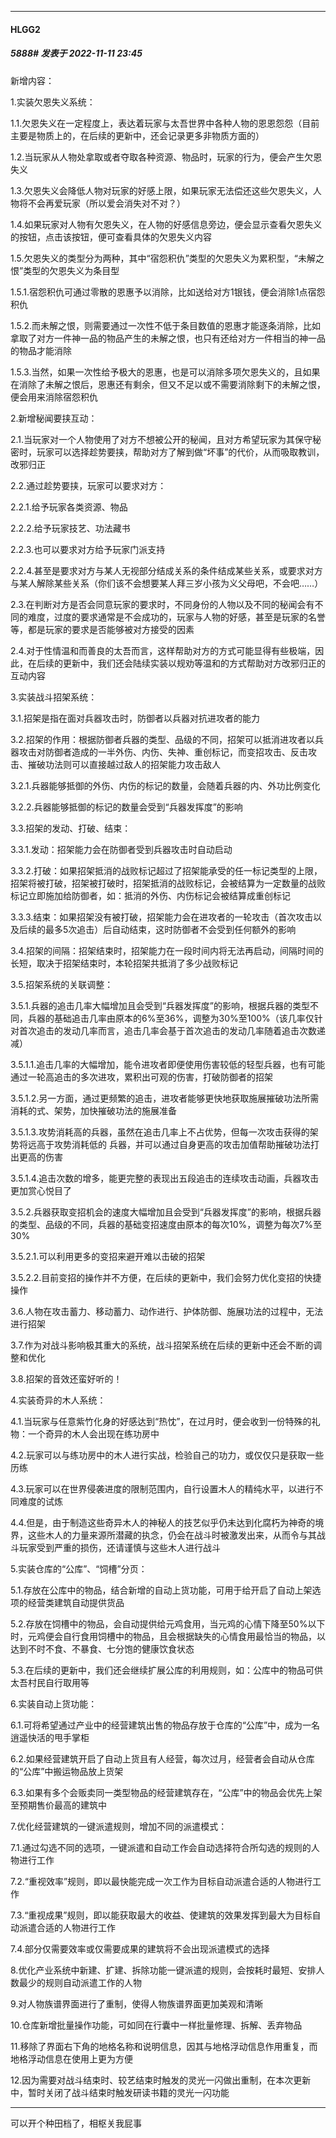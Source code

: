 

*****

####  HLGG2  
##### 5888#       发表于 2022-11-11 23:45

新增内容：

1.实装欠恩失义系统：

1.1.欠恩失义在一定程度上，表达着玩家与太吾世界中各种人物的恩恩怨怨（目前主要是物质上的，在后续的更新中，还会记录更多非物质方面的）

1.2.当玩家从人物处拿取或者夺取各种资源、物品时，玩家的行为，便会产生欠恩失义

1.3.欠恩失义会降低人物对玩家的好感上限，如果玩家无法偿还这些欠恩失义，人物将不会再爱玩家（所以爱会消失对不对？）

1.4.如果玩家对人物有欠恩失义，在人物的好感信息旁边，便会显示查看欠恩失义的按钮，点击该按钮，便可查看具体的欠恩失义内容

1.5.欠恩失义的类型分为两种，其中“宿怨积仇”类型的欠恩失义为累积型，“未解之恨”类型的欠恩失义为条目型

1.5.1.宿怨积仇可通过零散的恩惠予以消除，比如送给对方1银钱，便会消除1点宿怨积仇

1.5.2.而未解之恨，则需要通过一次性不低于条目数值的恩惠才能逐条消除，比如拿取了对方一件神一品的物品产生的未解之恨，也只有还给对方一件相当的神一品的物品才能消除

1.5.3.当然，如果一次性给予极大的恩惠，也是可以消除多项欠恩失义的，且如果在消除了未解之恨后，恩惠还有剩余，但又不足以或不需要消除剩下的未解之恨，便会用来消除宿怨积仇

2.新增秘闻要挟互动：

2.1.当玩家对一个人物使用了对方不想被公开的秘闻，且对方希望玩家为其保守秘密时，玩家可以选择趁势要挟，帮助对方了解到做“坏事”的代价，从而吸取教训，改邪归正

2.2.通过趁势要挟，玩家可以要求对方：

2.2.1.给予玩家各类资源、物品

2.2.2.给予玩家技艺、功法藏书

2.2.3.也可以要求对方给予玩家门派支持

2.2.4.甚至是要求对方与某人无视部分结成关系的条件结成某些关系，或要求对方与某人解除某些关系（你们该不会想要某人拜三岁小孩为义父母吧，不会吧……）

2.3.在判断对方是否会同意玩家的要求时，不同身份的人物以及不同的秘闻会有不同的难度，过度的要求通常是不会成功的，玩家与人物的好感，甚至是玩家的名誉等，都是玩家的要求是否能够被对方接受的因素

2.4.对于性情温和而善良的太吾而言，这样帮助对方的方式可能显得有些极端，因此，在后续的更新中，我们还会陆续实装以规劝等温和的方式帮助对方改邪归正的互动内容

3.实装战斗招架系统：

3.1.招架是指在面对兵器攻击时，防御者以兵器对抗进攻者的能力

3.2.招架的作用：根据防御者兵器的类型、品级的不同，招架可以抵消进攻者以兵器攻击对防御者造成的一半外伤、内伤、失神、重创标记，而变招攻击、反击攻击、摧破功法则可以直接越过敌人的招架能力攻击敌人

3.2.1.兵器能够抵御的外伤、内伤的标记的数量，会随着兵器的内、外功比例变化

3.2.2.兵器能够抵御的标记的数量会受到“兵器发挥度”的影响

3.3.招架的发动、打破、结束：

3.3.1.发动：招架能力会在防御者受到兵器攻击时自动启动

3.3.2.打破：如果招架抵消的战败标记超过了招架能承受的任一标记类型的上限，招架将被打破，招架被打破时，招架抵消的战败标记，会被结算为一定数量的战败标记立即施加给防御者，如：抵消的外伤、内伤标记会被结算成重创标记

3.3.3.结束：如果招架没有被打破，招架能力会在进攻者的一轮攻击（首次攻击以及后续的最多5次追击）后自动结束，这时防御者不会受到任何额外的影响

3.4.招架的间隔：招架结束时，招架能力在一段时间内将无法再启动，间隔时间的长短，取决于招架结束时，本轮招架共抵消了多少战败标记

3.5.招架系统的关联调整：

3.5.1.兵器的追击几率大幅增加且会受到“兵器发挥度”的影响，根据兵器的类型不同，兵器的基础追击几率由原本的6%至36%，调整为30%至100%（该几率仅针对首次追击的发动几率而言，追击几率会基于首次追击的发动几率随着追击次数递减）

3.5.1.1.追击几率的大幅增加，能令进攻者即便使用伤害较低的轻型兵器，也有可能通过一轮高追击的多次进攻，累积出可观的伤害，打破防御者的招架

3.5.1.2.另一方面，通过更频繁的追击，进攻者能够更快地获取施展摧破功法所需消耗的式、架势，加快摧破功法的施展准备

3.5.1.3.攻势消耗高的兵器，虽然在追击几率上不占优势，但每一次攻击获得的架势将远高于攻势消耗低的 兵器，并可以通过自身更高的攻击加值帮助摧破功法打出更高的伤害

3.5.1.4.追击次数的增多，能更完整的表现出五段追击的连续攻击动画，兵器攻击更加赏心悦目了

3.5.2.兵器获取变招机会的速度大幅增加且会受到“兵器发挥度”的影响，根据兵器的类型、品级的不同，兵器的基础变招速度由原本的每次10%，调整为每次7%至30%

3.5.2.1.可以利用更多的变招来避开难以击破的招架

3.5.2.2.目前变招的操作并不方便，在后续的更新中，我们会努力优化变招的快捷操作

3.6.人物在攻击蓄力、移动蓄力、动作进行、护体防御、施展功法的过程中，无法进行招架

3.7.作为对战斗影响极其重大的系统，战斗招架系统在后续的更新中还会不断的调整和优化

3.8.招架的音效还蛮好听的！

4.实装奇异的木人系统：

4.1.当玩家与任意紫竹化身的好感达到“热忱”，在过月时，便会收到一份特殊的礼物：一个奇异的木人会出现在练功房中

4.2.玩家可以与练功房中的木人进行实战，检验自己的功力，或仅仅只是获取一些历练

4.3.玩家可以在世界侵袭进度的限制范围内，自行设置木人的精纯水平，以进行不同难度的试炼

4.4.但是，由于制造这些奇异木人的神秘人的技艺似乎仍未达到化腐朽为神奇的境界，这些木人的力量来源所潜藏的执念，仍会在战斗时被激发出来，从而令与其战斗玩家受到严重的损伤，还请谨慎与这些木人进行战斗

5.实装仓库的“公库”、“饲槽”分页：

5.1.存放在公库中的物品，结合新增的自动上货功能，可用于给开启了自动上架选项的经营类建筑自动提供货品

5.2.存放在饲槽中的物品，会自动提供给元鸡食用，当元鸡的心情下降至50%以下时，元鸡便会自行食用饲槽中的物品，且会根据缺失的心情食用最恰当的物品，以达到不时不食、不暴食、七分饱的健康饮食状态

5.3.在后续的更新中，我们还会继续扩展公库的利用规则，如：公库中的物品可供太吾村民自行取用等

6.实装自动上货功能：

6.1.可将希望通过产业中的经营建筑出售的物品存放于仓库的“公库”中，成为一名逍遥快活的甩手掌柜

6.2.如果经营建筑开启了自动上货且有人经营，每次过月，经营者会自动从仓库的“公库”中搬运物品放上货架

6.3.如果有多个会贩卖同一类型物品的经营建筑存在，“公库”中的物品会优先上架至预期售价最高的建筑中

7.优化经营建筑的一键派遣规则，增加不同的派遣模式：

7.1.通过勾选不同的选项，一键派遣和自动工作会自动选择符合所勾选的规则的人物进行工作

7.2.“重视效率”规则，即以最快能完成一次工作为目标自动派遣合适的人物进行工作

7.3.“重视成果”规则，即以能获取最大的收益、使建筑的效果发挥到最大为目标自动派遣合适的人物进行工作

7.4.部分仅需要效率或仅需要成果的建筑将不会出现派遣模式的选择

8.优化产业系统中新建、扩建、拆除功能一键派遣的规则，会按耗时最短、安排人数最少的规则自动派遣工作的人物

9.对人物族谱界面进行了重制，使得人物族谱界面更加美观和清晰

10.仓库新增批量操作功能，可如同在行囊中一样批量修理、拆解、丢弃物品

11.移除了界面右下角的地格名称和说明信息，因其与地格浮动信息作用重复，而地格浮动信息在使用上更为方便

12.因为需要对战斗结束时、较艺结束时触发的灵光一闪做出重制，在本次更新中，暂时关闭了战斗结束时触发研读书籍的灵光一闪功能

----------------------------------------------------------------------------------------------------------------------------------

可以开个种田档了，相枢关我屁事

